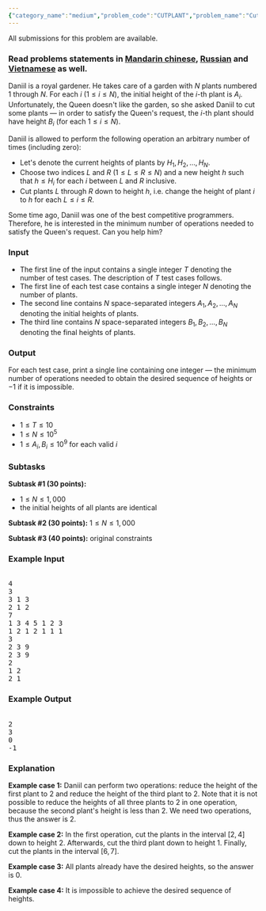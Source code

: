 ```yaml
---
{"category_name":"medium","problem_code":"CUTPLANT","problem_name":"Cutting Plants","languages_supported":{"0":"C","1":"CPP14","2":"JAVA","3":"PYTH","4":"PYTH 3.5","5":"PYPY","6":"CS2","7":"PAS fpc","8":"PAS gpc","9":"RUBY","10":"PHP","11":"GO","12":"NODEJS","13":"HASK","14":"rust","15":"SCALA","16":"swift","17":"D","18":"PERL","19":"FORT","20":"WSPC","21":"ADA","22":"CAML","23":"ICK","24":"BF","25":"ASM","26":"CLPS","27":"PRLG","28":"ICON","29":"SCM qobi","30":"PIKE","31":"ST","32":"NICE","33":"LUA","34":"BASH","35":"NEM","36":"LISP sbcl","37":"LISP clisp","38":"SCM guile","39":"JS","40":"ERL","41":"TCL","42":"kotlin","43":"PERL6","44":"TEXT","45":"SCM chicken","46":"CLOJ","47":"COB","48":"FS"},"max_timelimit":2,"source_sizelimit":50000,"problem_author":"step_by_step","problem_tester":null,"date_added":"30-01-2018","tags":{"0":"april18","1":"data","2":"deque","3":"medium","4":"segment","5":"sqrt","6":"step_by_step"},"editorial_url":"https://discuss.codechef.com/problems/CUTPLANT","time":{"view_start_date":1523957400,"submit_start_date":1523957400,"visible_start_date":1523957400,"end_date":1735669800},"is_direct_submittable":false,"layout":"problem"}
---
```

<span class="solution-visible-txt">All submissions for this problem are available.</span><h3>Read problems statements in <a target="_blank" 
href="http://www.codechef.com/download/translated/APRIL18/mandarin/CUTPLANT.pdf">Mandarin chinese</a>, <a target="_blank" 
href="http://www.codechef.com/download/translated/APRIL18/russian/CUTPLANT.pdf">Russian</a> and <a target="_blank" 
href="http://www.codechef.com/download/translated/APRIL18/vietnamese/CUTPLANT.pdf">Vietnamese</a> as well.</h3>

Daniil is a royal gardener. He takes care of a garden with $N$ plants numbered $1$ through $N$. For each $i$ ($1 \le i \le N$), the initial height of the $i$-th plant is $A_i$. Unfortunately, the Queen doesn't like the garden, so she asked Daniil to cut some plants — in order to satisfy the Queen's request, the $i$-th plant should have height $B_i$ (for each $1 \le i \le N$).

Daniil is allowed to perform the following operation an arbitrary number of times (including zero):
- Let's denote the current heights of plants by $H_1, H_2, \dots, H_N$.
- Choose two indices $L$ and $R$ ($1 \le L \le R \le N$) and a new height $h$ such that $h \le H_i$ for each $i$ between $L$ and $R$ inclusive.
- Cut plants $L$ through $R$ down to height $h$, i.e. change the height of plant $i$ to $h$ for each $L \le i \le R$.

Some time ago, Daniil was one of the best competitive programmers. Therefore, he is interested in the minimum number of operations needed to satisfy the Queen's request. Can you help him?

### Input
- The first line of the input contains a single integer $T$ denoting the number of test cases. The description of $T$ test cases follows.
- The first line of each test case contains a single integer $N$ denoting the number of plants.
- The second line contains $N$ space-separated integers $A_1, A_2, \dots, A_N$ denoting the initial heights of plants.
- The third line contains $N$ space-separated integers $B_1, B_2, \dots, B_N$ denoting the final heights of plants.

### Output
For each test case, print a single line containing one integer — the minimum number of operations needed to obtain the desired sequence of heights or $-1$ if it is impossible.

### Constraints
- $1 \le T \le 10$
- $1 \le N \le 10^5$
- $1 \le A_i, B_i \le 10^9$ for each valid $i$

### Subtasks
**Subtask #1 (30 points):** 
- $1 \le N \le 1,000$
- the initial heights of all plants are identical

**Subtask #2 (30 points):** $1 \le N \le 1,000$

**Subtask #3 (40 points):** original constraints

### Example Input
<pre><tt>
4
3
3 1 3
2 1 2
7
1 3 4 5 1 2 3
1 2 1 2 1 1 1
3
2 3 9
2 3 9
2
1 2
2 1
</tt></pre>

### Example Output
<pre><tt>
2
3
0
-1
</tt></pre>

### Explanation
**Example case 1:**
Daniil can perform two operations: reduce the height of the first plant to $2$ and reduce the height of the third plant to $2$. Note that it is not possible to reduce the heights of all three plants to $2$ in one operation, because the second plant's height is less than $2$. We need two operations, thus the answer is $2$.

**Example case 2:**
In the first operation, cut the plants in the interval $[2, 4]$ down to height $2$. Afterwards, cut the third plant down to height $1$. Finally, cut the plants in the interval $[6, 7]$.

**Example case 3:**
All plants already have the desired heights, so the answer is $0$.

**Example case 4:**
It is impossible to achieve the desired sequence of heights.

